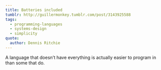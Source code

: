 ```yaml
---
title: Batteries included
tumblr: http://guillermonkey.tumblr.com/post/3143925588
tags:
  - programming-languages
  - systems-design
  - simplicity
quote:
  author: Dennis Ritchie
---
```


A language that doesn’t have everything is actually easier to program in than some that do.

